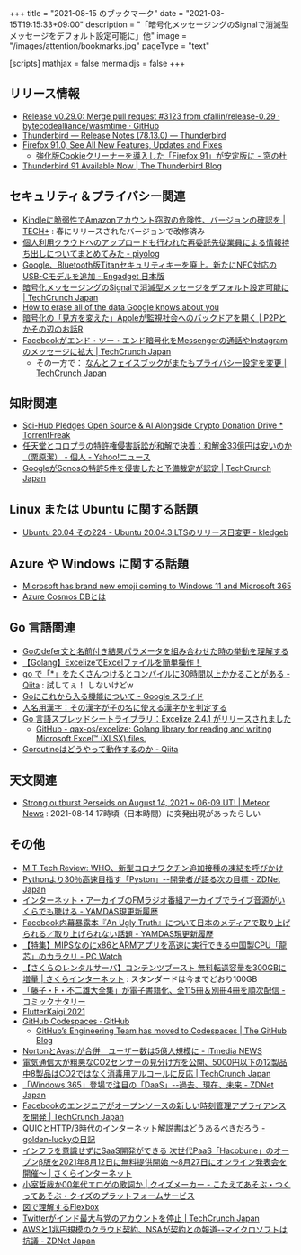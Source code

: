 +++
title = "2021-08-15 のブックマーク"
date =  "2021-08-15T19:15:33+09:00"
description = "「暗号化メッセージングのSignalで消滅型メッセージをデフォルト設定可能に」他"
image = "/images/attention/bookmarks.jpg"
pageType = "text"

[scripts]
  mathjax = false
  mermaidjs = false
+++

## リリース情報

- [Release v0.29.0: Merge pull request #3123 from cfallin/release-0.29 · bytecodealliance/wasmtime · GitHub](https://github.com/bytecodealliance/wasmtime/releases/tag/v0.29.0)
- [Thunderbird — Release Notes (78.13.0) — Thunderbird](https://www.thunderbird.net/en-US/thunderbird/78.13.0/releasenotes/)
- [Firefox  91.0, See All New Features, Updates and Fixes](https://www.mozilla.org/en-US/firefox/91.0/releasenotes/)
  - [強化版Cookieクリーナーを導入した「Firefox 91」が安定版に - 窓の杜](https://forest.watch.impress.co.jp/docs/news/1343290.html)
- [Thunderbird 91 Available Now | The Thunderbird Blog](https://blog.thunderbird.net/2021/08/thunderbird-91-available-now/)

## セキュリティ＆プライバシー関連

- [Kindleに脆弱性でAmazonアカウント窃取の危険性、バージョンの確認を | TECH+](https://news.mynavi.jp/article/20210810-1943244/) : 春にリリースされたバージョンで改修済み
- [個人利用クラウドへのアップロードも行われた再委託先従業員による情報持ち出しについてまとめてみた - piyolog](https://piyolog.hatenadiary.jp/entry/2021/08/10/063000)
- [Google、Bluetooth版Titanセキュリティキーを廃止。新たにNFC対応のUSB-Cモデルを追加 - Engadget 日本版](https://japanese.engadget.com/google-titan-security-key-nfc-045013097.html)
- [暗号化メッセージングのSignalで消滅型メッセージをデフォルト設定可能に  |  TechCrunch Japan](https://techcrunch.com/2021/08/10/signal-disappearing-message-settings/)
- [How to erase all of the data Google knows about you](https://www.komando.com/security-privacy/erase-everything-google-knows-about-you/750537/)
- [暗号化の「見方を変えた」Appleが監視社会へのバックドアを開く | P2Pとかその辺のお話R](https://p2ptk.org/privacy/3329)
- [Facebookがエンド・ツー・エンド暗号化をMessengerの通話やInstagramのメッセージに拡大  |  TechCrunch Japan](https://techcrunch.com/2021/08/13/facebook-brings-end-to-end-encryption-to-messenger-calls-and-instagram-dms/)
  - その一方で： [なんとフェイスブックがまたもプライバシー設定を変更  |  TechCrunch Japan](https://techcrunch.com/2021/08/04/oh-facebook-changed-its-privacy-settings-again/)

## 知財関連

- [Sci-Hub Pledges Open Source & AI Alongside Crypto Donation Drive * TorrentFreak](https://torrentfreak.com/sci-hub-pledges-open-source-ai-alongside-crypto-donation-drive-210809/)
- [任天堂とコロプラの特許権侵害訴訟が和解で決着：和解金33億円は安いのか（栗原潔） - 個人 - Yahoo!ニュース](https://news.yahoo.co.jp/byline/kuriharakiyoshi/20210812-00252868)
- [GoogleがSonosの特許5件を侵害したと予備裁定が認定  |  TechCrunch Japan](https://techcrunch.com/2021/08/13/google-infringed-on-five-sonos-patents-according-to-preliminary-ruling/)

## Linux または Ubuntu に関する話題

- [Ubuntu 20.04 その224 -  Ubuntu 20.04.3 LTSのリリース日変更 - kledgeb](https://kledgeb.blogspot.com/2021/08/ubuntu-2004-224-ubuntu-20043-lts.html)

## Azure や Windows に関する話題

- [Microsoft has brand new emoji coming to Windows 11 and Microsoft 365](https://www.xda-developers.com/microsoft-emoji-windows-11-microsoft-365/)
- [Azure Cosmos DBとは](https://zenn.dev/ishishow/articles/4286e98bb04c38)

## Go 言語関連

- [Goのdefer文と名前付き結果パラメータを組み合わせた時の挙動を理解する](https://zenn.dev/syumai/articles/c3pfm3pe0083dpk5ss00)
- [【Golang】ExcelizeでExcelファイルを簡単操作！](https://zenn.dev/16uk/articles/239d2ce8d5a5b5)
- [go で「*」をたくさんつけるとコンパイルに30時間以上かかることがある - Qiita](https://qiita.com/Nabetani/items/21f1bd168dedf8f603a6) : 試してぇ！ しないけどw
- [Goにこれから入る機能について - Google スライド](https://docs.google.com/presentation/d/10YX-P5wChDmBRXqUDDWNThtBXvg81EdS4vhUS_iRtdk/edit)
- [人名用漢字：その漢字が子の名に使える漢字かを判定する](https://zenn.dev/ikawaha/articles/20210813-3d1c57fdf9370b)
- [Go 言語スプレッドシートライブラリ：Excelize 2.4.1 がリリースされました](https://zenn.dev/xuri/articles/774dda15d2059e)
  - [GitHub - qax-os/excelize: Golang library for reading and writing Microsoft Excel™ (XLSX) files.](https://github.com/qax-os/excelize)
- [Goroutineはどうやって動作するのか - Qiita](https://qiita.com/KIMSeongJoo/items/900664911704d1249361)

## 天文関連

- [Strong outburst Perseids on August 14, 2021 ~ 06-09 UT! | Meteor News](https://www.meteornews.net/2021/08/14/strong-outburst-perseids-on-august-14-2021-06-09-ut/) : 2021-08-14 17時頃（日本時間）に突発出現があったらしい

## その他

- [MIT Tech Review: WHO、新型コロナワクチン追加接種の凍結を呼びかけ](https://www.technologyreview.jp/s/252947/stop-giving-out-booster-shots-until-more-of-the-world-is-vaccinated-says-the-who/)
- [Pythonより30％高速目指す「Pyston」--開発者が語る次の目標 - ZDNet Japan](https://japan.zdnet.com/article/35174942/)
- [インターネット・アーカイブのFMラジオ番組アーカイブでライブ音源がいくらでも聴ける - YAMDAS現更新履歴](https://yamdas.hatenablog.com/entry/20210810/free-radio)
- [Facebook内幕暴露本『An Ugly Truth』について日本のメディアで取り上げられる／取り上げられない話題 - YAMDAS現更新履歴](https://yamdas.hatenablog.com/entry/20210810/an-ugly-truyth)
- [【特集】MIPSなのにx86とARMアプリを高速に実行できる中国製CPU「龍芯」のカラクリ  - PC Watch](https://pc.watch.impress.co.jp/docs/topic/feature/1048911.html)
- [【さくらのレンタルサーバ】コンテンツブースト 無料転送容量を300GBに増量 | さくらインターネット](https://www.sakura.ad.jp/information/announcements/2021/08/05/1968207661/) : スタンダードは今までどおり100GB
- [「藤子・F・不二雄大全集」が電子書籍化、全115冊＆別冊4冊を順次配信 - コミックナタリー](https://natalie.mu/comic/news/440215)
- [FlutterKaigi 2021](https://flutterkaigi.jp/#/)
- [GitHub Codespaces · GitHub](https://github.com/features/codespaces)
  - [GitHub’s Engineering Team has moved to Codespaces | The GitHub Blog](https://github.blog/2021-08-11-githubs-engineering-team-moved-codespaces/)
- [NortonとAvastが合併　ユーザー数は5億人規模に - ITmedia NEWS](https://www.itmedia.co.jp/news/articles/2108/12/news110.html)
- [電気通信大が粗悪なCO2センサーの見分け方を公開、5000円以下の12製品中8製品はCO2ではなく消毒用アルコールに反応  |  TechCrunch Japan](https://jp.techcrunch.com/2021/08/12/uec-co2-sensor/)
- [「Windows 365」登場で注目の「DaaS」--過去、現在、未来 - ZDNet Japan](https://japan.zdnet.com/article/35174890/)
- [Facebookのエンジニアがオープンソースの新しい時刻管理アプライアンスを開発  |  TechCrunch Japan](https://techcrunch.com/2021/08/11/facebook-engineers-develop-new-open-source-time-keeping-appliance/)
- [QUICとHTTP/3時代のインターネット解説書はどうあるべきだろう - golden-luckyの日記](https://golden-lucky.hatenablog.com/entry/2019/01/31/150740)
- [インフラを意識せずにSaaS開発ができる 次世代PaaS「Hacobune」のオープンβ版を2021年8月12日に無料提供開始 ～8月27日にオンライン発表会を開催～ | さくらインターネット](https://www.sakura.ad.jp/information/announcements/2021/08/12/1968207782/)
- [小室哲哉か00年代エロゲの歌詞か | クイズメーカー - こたえてあそぶ・つくってあそぶ・クイズのプラットフォームサービス](https://quiz-maker.site/quiz/play/dd4yf320210813182849)
- [図で理解するFlexbox](https://zenn.dev/umatoma/articles/e6c4051f4c882d)
- [Twitterがインド最大与党のアカウントを停止  |  TechCrunch Japan](https://techcrunch.com/2021/08/11/twitter-locks-account-of-india-congress-largest-opposition-party/)
- [AWSと1兆円規模のクラウド契約、NSAが契約との報道--マイクロソフトは抗議 - ZDNet Japan](https://japan.zdnet.com/article/35175181/)
